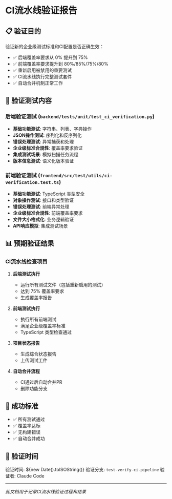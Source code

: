 # CI流水线验证报告

## 📋 验证目的

验证新的企业级测试标准和CI配置是否正确生效：

- ✅ 后端覆盖率要求从 0% 提升到 75%
- ✅ 前端覆盖率要求提升到 80%/85%/75%/80%
- ✅ 重新启用被禁用的重要测试
- ✅ CI流水线执行完整测试套件
- ✅ 自动合并机制正常工作

## 🧪 验证测试内容

### 后端验证测试 (`backend/tests/unit/test_ci_verification.py`)

- **基础功能测试**: 字符串、列表、字典操作
- **JSON操作测试**: 序列化和反序列化
- **错误处理测试**: 异常捕获和处理
- **企业级标准合规性**: 覆盖率要求验证
- **集成测试场景**: 模拟扫描任务流程
- **版本信息测试**: 语义化版本验证

### 前端验证测试 (`frontend/src/test/utils/ci-verification.test.ts`)

- **基础功能测试**: TypeScript 类型安全
- **对象操作测试**: 接口和类型验证
- **错误处理测试**: 前端异常处理
- **企业级标准合规性**: 前端覆盖率要求
- **文件大小格式化**: 业务逻辑验证
- **API响应模拟**: 集成测试场景

## 📊 预期验证结果

### CI流水线检查项目

1. **后端测试执行**
   - 运行所有测试文件（包括重新启用的测试）
   - 达到 75% 覆盖率要求
   - 生成覆盖率报告

2. **前端测试执行**
   - 执行所有前端测试
   - 满足企业级覆盖率标准
   - TypeScript 类型检查通过

3. **项目状态报告**
   - 生成综合状态报告
   - 上传测试工件

4. **自动合并流程**
   - CI通过后自动合并PR
   - 删除功能分支

## 🎯 成功标准

- ✅ 所有测试通过
- ✅ 覆盖率达标
- ✅ 无构建错误
- ✅ 自动合并成功

## 📅 验证时间

验证时间: ${new Date().toISOString()}
验证分支: `test-verify-ci-pipeline`
验证者: Claude Code

---

*此文档用于记录CI流水线验证过程和结果*